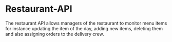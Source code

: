 # Restaurant-API
The restaurant API allows managers of the restaurant to monitor menu items for instance updating the item of the day, adding new items, deleting them and also assigning orders to the delivery crew.
